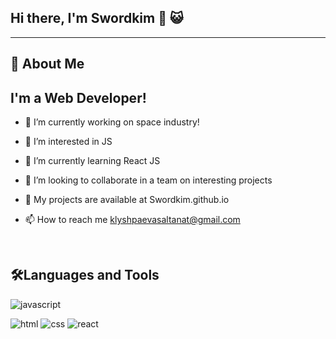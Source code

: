 ## Hi there, I'm Swordkim 👋 :smiley_cat:

---

## 🚀 About Me

## I'm a **Web Developer**!

- 🔭 I’m currently working on space industry!

* 👀 I’m interested in JS

- 🌱 I’m currently learning React JS

* 💞️ I’m looking to collaborate in a team on interesting projects

- 🥅 My projects are available at Swordkim.github.io

* 📫 How to reach me klyshpaevasaltanat@gmail.com

<br />

## 🛠️**Languages and Tools**

![javascript](https://img.shields.io/badge/JavaScript-323330?style=for-the-badge&logo=javascript&logoColor=F7DF1E)

![html](https://img.shields.io/badge/HTML5-E34F26?style=for-the-badge&logo=html5&logoColor=white)
![css](https://img.shields.io/badge/CSS3-1572B6?style=for-the-badge&logo=css3&logoColor=white)
![react](https://img.shields.io/badge/React-20232A?style=for-the-badge&logo=react&logoColor=61DAFB)

<br />
<br />
